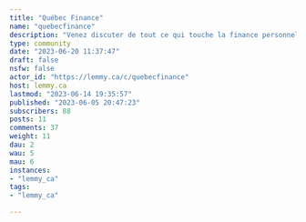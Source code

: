 ```yaml
---
title: "Québec Finance" 
name: "quebecfinance"
description: "Venez discuter de tout ce qui touche la finance personnelle de près ou de loin avec d'autres québécois!"
type: community
date: "2023-06-20 11:37:47"
draft: false
nsfw: false
actor_id: "https://lemmy.ca/c/quebecfinance"
host: lemmy.ca
lastmod: "2023-06-14 19:35:57"
published: "2023-06-05 20:47:23"
subscribers: 88
posts: 11
comments: 37
weight: 11
dau: 2
wau: 5
mau: 6
instances:
- "lemmy_ca"
tags: 
- "lemmy_ca"

---
```

